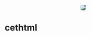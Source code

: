 <p align="center">
  <a href="http://cet.edu.in">
    <img style="background-color: #002147;" src="http://i.imgur.com/7z2hD7m.png">
  </a>
</p>


# cethtml